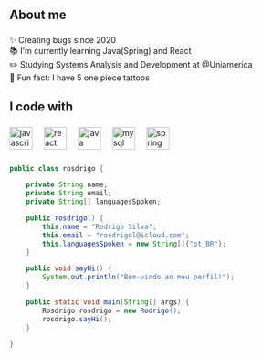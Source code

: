 






###

<p align="left"></p>

###

<h2 align="left">About me</h2>

###

<p align="left">✨ Creating bugs since 2020<br>📚 I'm currently learning Java(Spring) and React<br>✏️ Studying Systems Analysis and Development at @Uniamerica<br>🎲 Fun fact: I have 5 one piece tattoos</p>

###



<h2 align="left">I code with</h2>

###

<div align="left">
  <img src="https://cdn.jsdelivr.net/gh/devicons/devicon/icons/javascript/javascript-original.svg" height="40" alt="javascript logo"  />
  <img width="12" />
  <img src="https://cdn.jsdelivr.net/gh/devicons/devicon/icons/react/react-original.svg" height="40" alt="react logo"  />
  <img width="12" />
  <img src="https://skillicons.dev/icons?i=java" height="40" alt="java logo"  />
  <img width="12" />
  <img src="https://skillicons.dev/icons?i=mysql" height="40" alt="mysql logo"  />
  <img width="12" />
  <img src="https://cdn.jsdelivr.net/gh/devicons/devicon/icons/spring/spring-original.svg" height="40" alt="spring logo"  />
</div>

###
```java
public class rosdrigo {

    private String name;
    private String email;
    private String[] languagesSpoken;

    public rosdrigo() {
        this.name = "Rodrigo Silva";
        this.email = "rosdrigol@icloud.com";
        this.languagesSpoken = new String[]{"pt_BR"};
    }

    public void sayHi() {
        System.out.println("Bem-vindo ao meu perfil!");
    }

    public static void main(String[] args) {
        Rosdrigo rosdrigo = new Rodrigo();
        rosdrigo.sayHi();
    }
   
}
 ```
###






